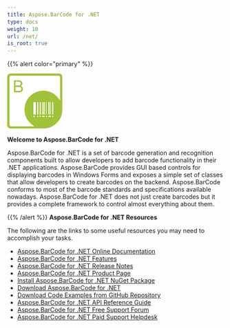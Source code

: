 ```yaml
---
title: Aspose.BarCode for .NET
type: docs
weight: 10
url: /net/
is_root: true
---
```


{{% alert color="primary" %}} 

![todo:image_alt_text](home_1.png)

**Welcome to Aspose.BarCode for .NET** 

Aspose.BarCode for .NET is a set of barcode generation and recognition components built to allow developers to add barcode functionality in their .NET applications. Aspose.BarCode provides GUI based controls for displaying barcodes in Windows Forms and exposes a simple set of classes that allow developers to create barcodes on the backend. Aspose.BarCode conforms to most of the barcode standards and specifications available nowadays. Aspose.BarCode for .NET does not just create barcodes but it provides a complete framework to control almost everything about them.

{{% /alert %}} 
**Aspose.BarCode for .NET Resources**

The following are the links to some useful resources you may need to accomplish your tasks.

- [Aspose.BarCode for .NET Online Documentation](/barcode/net/)
- [Aspose.BarCode for .NET Features](/barcode/net/product-overview/)
- [Aspose.BarCode for .NET Release Notes](/barcode/net/release-notes/)
- [Aspose.BarCode for .NET Product Page](https://products.aspose.com/barcode/net)
- [Install Aspose.BarCode for .NET NuGet Package](https://www.nuget.org/packages/Aspose.Barcode/)
- [Download Aspose.BarCode for .NET](https://downloads.aspose.com/barcode/net)
- [Download Code Examples from GitHub Repository](https://github.com/aspose-barcode/Aspose.BarCode-for-.NET)
- [Aspose.BarCode for .NET API Reference Guide](https://apireference.aspose.com/barcode/net)
- [Aspose.BarCode for .NET Free Support Forum](https://forum.aspose.com/c/barcode)
- [Aspose.BarCode for .NET Paid Support Helpdesk](https://helpdesk.aspose.com/)
